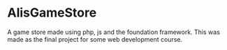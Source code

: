 AlisGameStore
=============

A game store made using php, js and the foundation framework. This was made as the final project for some web development course.
